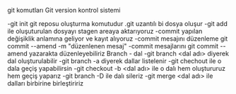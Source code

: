 git komutları
Git version kontrol sistemi

-git init git reposu oluşturma komutudur .git uzantılı bi dosya oluşur
-git add ile oluşuturulan dosyayı stagen areaya aktarıyoruz
-commit yapılan değişiklik anlamına geliyor ve kayıt alıyoruz
-commit mesajını düzenleme git commit --amend -m "düzenlenen mesaj"
-commit mesajlarını git commit --amend yazarakta düzenleyebiliriz
Branch - dal
-git branch <dal adı> diyerek dal oluşturulabilir
-git branch -a diyerek dallar listelenir
-git chechout <dal ad> ile o dala geçiş yapabilirsin
-git checkout -b <dal adı> ile o dalı hem oluştururuz hem geçiş yaparız
-git branch -D ile dalı sileriz
-git merge <dal adı> ile dalları birbirine birleştiririz
